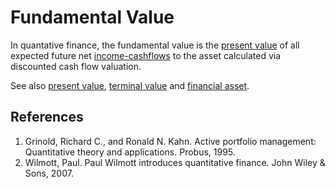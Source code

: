 # Fundamental Value
In quantative finance, the fundamental value is the [present value](present-value.md) of all expected future net [income-cashflows](income-cashflows.md) to the asset calculated via discounted cash flow valuation.

See also [present value](present-value.md), [terminal value](terminal-value.md) and [financial asset](financial-asset.md).

## References
1. Grinold, Richard C., and Ronald N. Kahn. Active portfolio management: Quantitative theory and applications. Probus, 1995.
1. Wilmott, Paul. Paul Wilmott introduces quantitative finance. John Wiley & Sons, 2007.